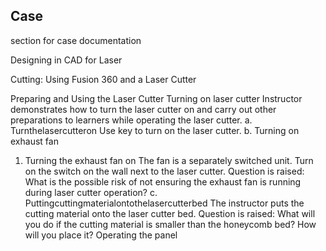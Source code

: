 ## Case

section for case documentation

Designing in CAD for Laser 

Cutting: Using Fusion 360 and a Laser Cutter

Preparing and Using the Laser Cutter
Turning on laser cutter
Instructor demonstrates how to turn the laser cutter on and carry out other preparations to learners while operating the laser cutter.
a. Turnthelasercutteron
Use key to turn on the laser cutter.
b. Turning on exhaust fan
1) Turning the exhaust fan on
The fan is a separately switched unit.
Turn on the switch on the wall next to the laser cutter.
Question is raised: What is the possible risk of not ensuring the exhaust fan is running during laser cutter operation?
c. Puttingcuttingmaterialontothelasercutterbed
The instructor puts the cutting material onto the laser cutter bed.
Question is raised: What will you do if the cutting material is smaller than the honeycomb bed? How will you place it?
Operating the panel

